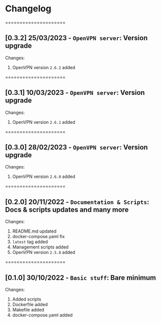 
# Changelog

=====================
## [0.3.2] 25/03/2023 - `OpenVPN server`: Version upgrade

Changes:
1. OpenVPN version `2.6.2` added

=====================
## [0.3.1] 10/03/2023 - `OpenVPN server`: Version upgrade

Changes:
1. OpenVPN version `2.6.1` added

=====================
## [0.3.0] 28/02/2023 - `OpenVPN server`: Version upgrade

Changes:
1. OpenVPN version `2.6.0` added

=====================
## [0.2.0] 20/11/2022 - `Documentation & Scripts`: Docs & scripts updates and many more

Changes:
1. README.md updated
2. docker-compose.yaml fix
3. `latest` tag added
4. Management scripts added
5. OpenVPN version `2.5.8` added

=====================
## [0.1.0] 30/10/2022 - `Basic stuff`: Bare minimum

Changes:
1. Added scripts
2. Dockerfile added
3. Makefile added
4. docker-compose.yaml added